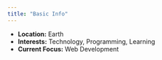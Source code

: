 ```yaml
---
title: "Basic Info"
---
```


- **Location:** Earth
- **Interests:** Technology, Programming, Learning  
- **Current Focus:** Web Development
